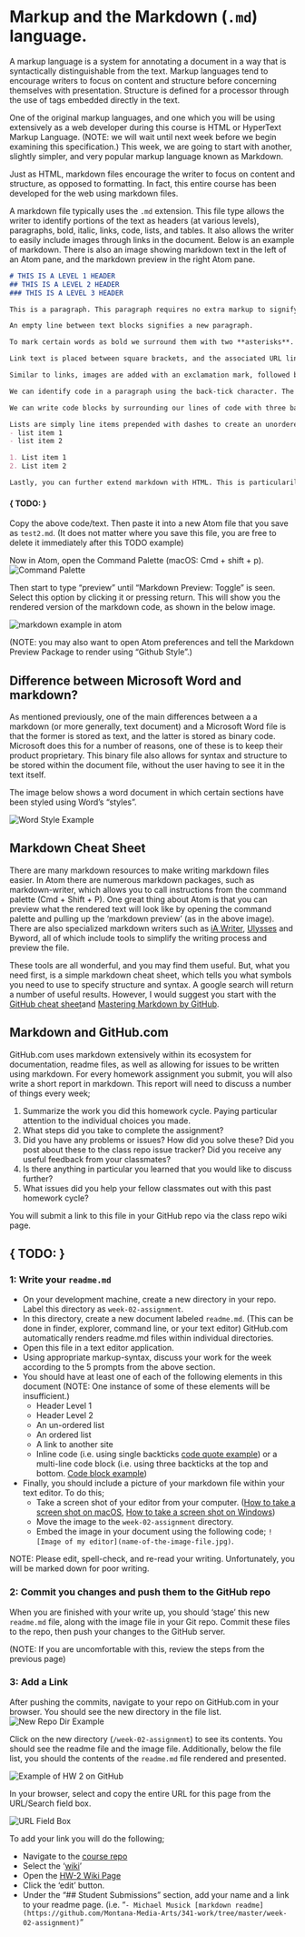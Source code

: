 # Markup and the Markdown (`.md`) language.

A markup language is a system for annotating a document in a way that is syntactically distinguishable from the text.
Markup languages tend to encourage writers to focus on content and structure before concerning themselves with presentation.
Structure is defined for a processor through the use of tags embedded directly in the text.

One of the original markup languages, and one which you will be using extensively as a web developer during this course is HTML or HyperText Markup Language. (NOTE: we will wait until next week before we begin examining this specification.) This week, we are going to start with another, slightly simpler, and very popular markup language known as Markdown.

Just as HTML, markdown files encourage the writer to focus on content and structure, as opposed to formatting. In fact, this entire course has been developed for the web using markdown files. 

A markdown file typically uses the `.md` extension. This file type allows the writer to identify portions of the text as headers (at various levels), paragraphs, bold, italic, links, code, lists, and tables. It also allows the writer to easily include images through links in the document. Below is an example of markdown. There is also an image showing markdown text in the left of an Atom pane, and the markdown preview in the right Atom pane. 

```markdown
# THIS IS A LEVEL 1 HEADER
## THIS IS A LEVEL 2 HEADER 
### THIS IS A LEVEL 3 HEADER

This is a paragraph. This paragraph requires no extra markup to signify it as such. 

An empty line between text blocks signifies a new paragraph. 

To mark certain words as bold we surround them with two **asterisks**. To mark certain words as emphasized or italic we surround them with a single *asterisk*. 

Link text is placed between square brackets, and the associated URL link follows between parenthesis. [This is an example link](https://michaelmusick.com)

Similar to links, images are added with an exclamation mark, followed by square brackets with an image description, finally followed by the exact or relative url to the image in paranthesis. ![This is an Example Image](imgs/markdown_example_in_atom.jpg)

We can identify code in a paragraph using the back-tick character. The back-tick is the leftmost key on number line, below the esc key on most American keyboards. `var Der = 20`.

We can write code blocks by surrounding our lines of code with three backticks. After the opening set of backticks, you should write the language you are writing (ie. markdown, html, css, javascript). See [https://help.github.com/articles/creating-and-highlighting-code-blocks/] for more info.

Lists are simply line items prepended with dashes to create an unordered list or numbers to create an ordered list.
- list item 1
- list item 2

1. List item 1
2. List item 2

Lastly, you can further extend markdown with HTML. This is particularily useful for adding embedded videos from [YouTube](youtube.com). You will be shown how to do this in the coming weeks. 
```

#### { TODO: }
Copy the above code/text. Then paste it into a new Atom file that you save as `test2.md`. (It does not matter where you save this file, you are free to delete it immediately after this TODO example)

Now in Atom, open the Command Palette (macOS: Cmd + shift + p).
![Command Palette](imgs/atomCmdPlt.png)

Then start to type “preview” until “Markdown Preview: Toggle” is seen. Select this option by clicking it or pressing return. This will show you the rendered version of the markdown code, as shown in the below image. 

![markdown example in atom](imgs/markdown_example_in_atom.jpg)

(NOTE: you may also want to open Atom preferences and tell the Markdown Preview Package to render using “Github Style”.)

## Difference between Microsoft Word and markdown?
As mentioned previously, one of the main differences between a a markdown (or more generally, text document) and a Microsoft Word file is that the former is stored as text, and the latter is stored as binary code. Microsoft does this for a number of reasons, one of these is to keep their product proprietary. This binary file also allows for syntax and structure to be stored within the document file, without the user having to see it in the text itself. 

The image below shows a word document in which certain sections have been styled using Word’s “styles”. 

![Word Style Example](imgs/wordStyles.png)

## Markdown Cheat Sheet
There are many markdown resources to make writing markdown files easier. In Atom there are numerous markdown packages, such as markdown-writer, which allows you to call instructions from the command palette (Cmd + Shift + P). One great thing about Atom is that you can preview what the rendered text will look like by opening the command palette and pulling up the ‘markdown preview’ (as in the above image). There are also specialized markdown writers such as [iA Writer](https://ia.net/writer), [Ulysses](https://www.ulyssesapp.com) and Byword, all of which include tools to simplify the writing process and preview the file. 

These tools are all wonderful, and you may find them useful. But, what you need first, is a simple markdown cheat sheet, which tells you what symbols you need to use to specify structure and syntax. A google search will return a number of useful results.  However, I would suggest you start with the [GitHub cheat sheet](https://github.com/adam-p/markdown-here/wiki/Markdown-Cheatsheet)and [Mastering Markdown by GitHub](https://guides.github.com/features/mastering-markdown/).

## Markdown and GitHub.com
GitHub.com uses markdown extensively within its ecosystem for documentation, readme files, as well as allowing for issues to be written using markdown. For every homework assignment you submit, you will also write a short report in markdown. This report will need to discuss a number of things every week;
1. Summarize the work you did this homework cycle. Paying particular attention to the individual choices you made.
2. What steps did you take to complete the assignment?
3. Did you have any problems or issues? How did you solve these? Did you post about these to the class repo issue tracker? Did you receive any useful feedback from your classmates?
4. Is there anything in particular you learned that you would like to discuss further?
5. What issues did you help your fellow classmates out with this past homework cycle?

You will submit a link to this file in your GitHub repo via the class repo wiki page. 

## { TODO: }

### 1: Write your `readme.md`
- On your development machine, create a new directory in your repo. Label this directory as `week-02-assignment`. 
- In this directory, create a new document labeled `readme.md`. (This can be done in finder, explorer, command line, or your text editor) GitHub.com automatically renders readme.md files within individual directories. 
- Open this file in a text editor application.
- Using appropriate markup-syntax, discuss your work for the week according to the 5 prompts from the above section. 
- You should have at least one of each of the following elements in this document (NOTE: One instance of some of these elements will be insufficient.)
	- Header Level 1
	- Header Level 2
	- An un-ordered list
	- An ordered list
	- A link to another site
	- Inline code (i.e. using single backticks [code quote example](https://help.github.com/articles/basic-writing-and-formatting-syntax/#quoting-code)) or a multi-line code block (i.e. using three backticks at the top and bottom. [Code block example](https://help.github.com/articles/creating-and-highlighting-code-blocks/)) 
- Finally, you should include a picture of your markdown file within your text editor. To do this;
	- Take a screen shot of your editor from your computer. ([How to take a screen shot on macOS](https://support.apple.com/en-us/HT201361), [How to take a screen shot on Windows](https://www.cnet.com/how-to/how-to-take-a-screenshot-in-any-version-of-windows/))
	- Move the image to the `week-02-assignment` directory. 
	- Embed the image in your document using the following code; `![Image of my editor](name-of-the-image-file.jpg)`.

NOTE: Please edit, spell-check, and re-read your writing. Unfortunately, you will be marked down for poor writing.

### 2: Commit you changes and push them to the GitHub repo
When you are finished with your write up, you should ‘stage’ this new `readme.md` file, along with the image file in your Git repo. Commit these files to the repo, then push your changes to the GitHub server. 

(NOTE: If you are uncomfortable with this, review the steps from the previous page)

### 3: Add a Link
After pushing the commits, navigate to your repo on GitHub.com in your browser. You should see the new directory in the file list. 
![New Repo Dir Example](imgs/newRepoDir.png)

Click on the new directory (`/week-02-assignment`) to see its contents. You should see the readme file and the image file. Additionally, below the file list, you should the contents of the `readme.md` file rendered and presented. 

![Example of HW 2 on GitHub](imgs/exampleHW2.png)

In your browser, select and copy the entire URL for this page from the URL/Search field box. 

![URL Field Box](imgs/browserURLSelect.png)

To add your link you will do the following;
- Navigate to the [course repo]()
- Select the ‘[wiki]()’
- Open the [HW-2 Wiki Page]()
- Click the ‘edit’ button.
- Under the “## Student Submissions” section, add your name and a link to your readme page. (i.e. “`- Michael Musick [markdown readme](https://github.com/Montana-Media-Arts/341-work/tree/master/week-02-assignment)`”
